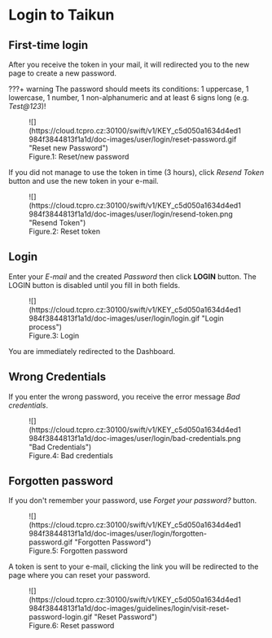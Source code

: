 # **Login to Taikun**

## **First-time login**

After you receive the token in your mail, it will redirected you to the new page to create a new password.

???+ warning
	The password should meets its conditions: 1 uppercase, 1 lowercase, 1 number, 1 non-alphanumeric and at least 6 signs long (e.g. *Test@123*)!

<figure markdown>
  ![](https://cloud.tcpro.cz:30100/swift/v1/KEY_c5d050a1634d4ed1984f3844813f1a1d/doc-images/user/login/reset-password.gif "Reset new Password")
  <figcaption>Figure.1: Reset/new password</figcaption>
</figure>

If you did not manage to use the token in time (3 hours), click *Resend Token* button and use the new token in your e-mail.

<figure markdown>
  ![](https://cloud.tcpro.cz:30100/swift/v1/KEY_c5d050a1634d4ed1984f3844813f1a1d/doc-images/user/login/resend-token.png "Resend Token")
  <figcaption>Figure.2: Reset token</figcaption>
</figure>

## **Login**

Enter your *E-mail* and the created *Password* then click **LOGIN** button. The LOGIN button is disabled until you fill in both fields.

<figure markdown>
  ![](https://cloud.tcpro.cz:30100/swift/v1/KEY_c5d050a1634d4ed1984f3844813f1a1d/doc-images/user/login/login.gif "Login process")
  <figcaption>Figure.3: Login</figcaption>
</figure>

You are immediately redirected to the Dashboard.

## **Wrong Credentials**

If you enter the wrong password, you receive the error message *Bad credentials*.

<figure markdown>
  ![](https://cloud.tcpro.cz:30100/swift/v1/KEY_c5d050a1634d4ed1984f3844813f1a1d/doc-images/user/login/bad-credentials.png "Bad Credentials")
  <figcaption>Figure.4: Bad credentials</figcaption>
</figure>

## **Forgotten password**

If you don't remember your password, use _Forget your password?_  button.

<figure markdown>
  ![](https://cloud.tcpro.cz:30100/swift/v1/KEY_c5d050a1634d4ed1984f3844813f1a1d/doc-images/user/login/forgotten-password.gif "Forgotten Password")
  <figcaption>Figure.5: Forgotten password</figcaption>
</figure>

A token is sent to your e-mail, clicking the link you will be redirected to the page where you can reset your password.

<figure markdown>
  ![](https://cloud.tcpro.cz:30100/swift/v1/KEY_c5d050a1634d4ed1984f3844813f1a1d/doc-images/guidelines/login/visit-reset-password-login.gif "Reset Password")
  <figcaption>Figure.6: Reset password</figcaption>
</figure>
